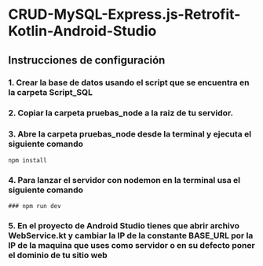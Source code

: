 # CRUD-MySQL-Express.js-Retrofit-Kotlin-Android-Studio

## Instrucciones de configuración

### 1. Crear la base de datos usando el script que se encuentra en la carpeta Script_SQL

### 2. Copiar la carpeta pruebas_node a la raiz de tu servidor.

### 3. Abre la carpeta pruebas_node desde la terminal y ejecuta el siguiente comando

```
npm install
```
  
### 4. Para lanzar el servidor con nodemon en la terminal usa el siguiente comando

```
### npm run dev
```
    
### 5. En el proyecto de Android Studio tienes que abrir archivo **WebService.kt** y cambiar la IP de la constante **BASE_URL** por la IP de la maquina que uses como servidor o en su defecto poner el dominio de tu sitio web
